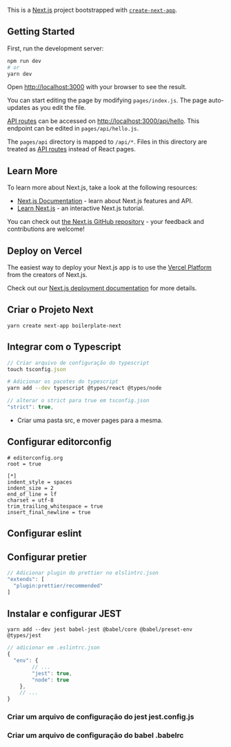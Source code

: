 This is a [Next.js](https://nextjs.org/) project bootstrapped with [`create-next-app`](https://github.com/vercel/next.js/tree/canary/packages/create-next-app).

## Getting Started

First, run the development server:

```bash
npm run dev
# or
yarn dev
```

Open [http://localhost:3000](http://localhost:3000) with your browser to see the result.

You can start editing the page by modifying `pages/index.js`. The page auto-updates as you edit the file.

[API routes](https://nextjs.org/docs/api-routes/introduction) can be accessed on [http://localhost:3000/api/hello](http://localhost:3000/api/hello). This endpoint can be edited in `pages/api/hello.js`.

The `pages/api` directory is mapped to `/api/*`. Files in this directory are treated as [API routes](https://nextjs.org/docs/api-routes/introduction) instead of React pages.

## Learn More

To learn more about Next.js, take a look at the following resources:

- [Next.js Documentation](https://nextjs.org/docs) - learn about Next.js features and API.
- [Learn Next.js](https://nextjs.org/learn) - an interactive Next.js tutorial.

You can check out [the Next.js GitHub repository](https://github.com/vercel/next.js/) - your feedback and contributions are welcome!

## Deploy on Vercel

The easiest way to deploy your Next.js app is to use the [Vercel Platform](https://vercel.com/new?utm_medium=default-template&filter=next.js&utm_source=create-next-app&utm_campaign=create-next-app-readme) from the creators of Next.js.

Check out our [Next.js deployment documentation](https://nextjs.org/docs/deployment) for more details.

## Criar o Projeto Next

```
yarn create next-app boilerplate-next
```

## Integrar com o Typescript
```js
// Criar arquivo de configuração do typescript
touch tsconfig.json
```

```sh
# Adicionar os pacotes do typescript
yarn add --dev typescript @types/react @types/node
```

```js
// alterar o strict para true em tsconfig.json
"strict": true,
```

* Criar uma pasta src, e mover pages para a mesma.

## Configurar editorconfig
```
# editorconfig.org
root = true

[*]
indent_style = spaces
indent_size = 2
end_of_line = lf
charset = utf-8
trim_trailing_whitespace = true
insert_final_newline = true
```

## Configurar eslint

## Configurar pretier
```js
// Adicionar plugin do prettier no elslintrc.json
"extends": [
  "plugin:prettier/recommended"
]
```

## Instalar e configurar JEST

```
yarn add --dev jest babel-jest @babel/core @babel/preset-env @types/jest
```

```js
// adicionar em .eslintrc.json
{
  "env": {
        // ...
        "jest": true,
        "node": true
    },
    // ...
}
```

### Criar um arquivo de configuração do jest jest.config.js
### Criar um arquivo de configuração do babel .babelrc

